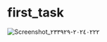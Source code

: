 # first_task
![Screenshot_٢٠٢٤٠٢٢٢-٢٣٣٩٢٩](https://github.com/IslamAli11/first_task/assets/84982341/2af48d28-0e01-4f10-8d30-e16c6a8f934a)
